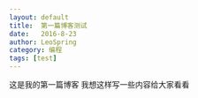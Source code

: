```yaml
---
layout: default
title:  第一篇博客测试
date:   2016-8-23
author: LeoSpring
category: 编程
tags: [test]
---
```

这是我的第一篇博客
我想这样写一些内容给大家看看





